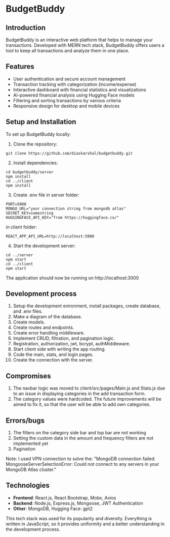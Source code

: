 # BudgetBuddy

## Introduction
BudgetBuddy is an interactive web platform that helps to manage your transactions. Developed with MERN tech stack, BudgetBuddy offers users a tool to keep all transactions and analyze them in one place.

## Features
* User authentication and secure account management  
* Transaction tracking with categorization (income/expense)  
* Interactive dashboard with financial statistics and visualizations  
* AI-powered financial analysis using Hugging Face models
* Filtering and sorting transactions by various criteria
* Responsive design for desktop and mobile devices

## Setup and Installation
To set up BudgetBuddy locally:
1. Clone the repository:
```
git clone https://github.com/diaskarshal/budgetbuddy.git
```
2. Install dependencies:
```
cd budgetbuddy/server
npm install
cd ../client
npm install
```
3. Create .env file in server folder:  
```
PORT=5000  
MONGO_URL="your connection string from mongodb atlas"  
SECRET_KEY=somestring  
HUGGINGFACE_API_KEY="from https://huggingface.co/"
```
in client folder:  
```
REACT_APP_API_URL=http://localhost:5000  
```
4. Start the development server:
```
cd ../server
npm start
cd ../client
npm start
```
The application should now be running on http://localhost:3000

## Development process
1. Setup the development enironment, install packages, create database, and .env files.
2. Make a diagram of the database.
3. Create models.
4. Create routes and endpoints.
5. Create error handling middleware.
6. Implement CRUD, filtration, and pagination logic.
7. Registration, authorization, jwt, bcrypt, authMiddleware.
8. Start client side with writing the app routing.
9. Code the main, stats, and login pages.
10. Create the connection with the server.

## Compromises
1. The navbar logic was moved to client/src/pages/Main.js and Stats.js due to an issue in displaying categories in the add transaction form. 
2. The category values were hardcoded. The future improvements will be aimed to fix it, so that the user will be able to add own categories.

## Errors/bugs
1. The filters on the category side bar and top bar are not working  
2. Setting the custom data in the amount and frequency filters are not implemented yet  
3. Pagination

Note: I used VPN connection to solve the: "MongoDB connection failed: MongooseServerSelectionError: Could not connect to any servers in your MongoDB Atlas cluster."

## Technologies
- **Frontend**: React.js, React Bootstrap, Mobx, Axios
- **Backend**: Node.js, Express.js, Mongoose, JWT Authentication
- **Other**: MongoDB, Hugging Face: gpt2

This tech stack was used for its popularity and diversity. Everything is written in JavaScript, so it provides uniformity and a better understanding in the development process.